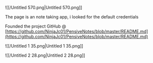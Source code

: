   

![[/Untitled 570.png|Untitled 570.png]]

The page is an note taking app, i looked for the default credentials

Founded the project GitHub @ [https://github.com/NinjaJc01/PensiveNotes/blob/master/README.md](https://github.com/NinjaJc01/PensiveNotes/blob/master/README.md)

![[/Untitled 1 35.png|Untitled 1 35.png]]

![[/Untitled 2 28.png|Untitled 2 28.png]]
